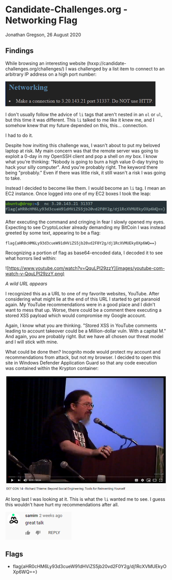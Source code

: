 # Candidate-Challenges.org - Networking Flag
Jonathan Gregson, 26 August 2020

## Findings
While browsing an interesting website (hxxp://candidate-challenges.org/challenges/) I was challenged by a list item to connect to an arbitrary IP address on a high port number:

![Make a connection to 3.20.143.21 port 31337. Do NOT use HTTP.](images/Make-a-connection-to-3-20-143-21-port-31337-Do-NOT-use-HTTP.png)

I don't usually follow the advice of `li` tags that aren't nested in an `ol` or `ul`, but this time it was different. This `li` talked to me like it knew me, and I somehow knew that my future depended on this, this... connection.

I had to do it.

Despite how inviting this challenge was, I wasn't about to put my beloved laptop at risk. My main concern was that the remote server was going to exploit a 0-day in my OpenSSH client and pop a shell on *my* box. I know what you're thinking: "Nobody is going to burn a high value 0-day trying to hack your silly computer". And you're probably right. The keyword there being "probably." Even if there was little risk, it still wasn't a risk I was going to take.

Instead I decided to become like them. I would become an `li` tag. I mean an EC2 instance. Once logged into one of my EC2 boxes I took the leap:

![flag{aHR0cHM6Ly93d3cueW91dHViZS5jb20vd2F0Y2g/dj1RcXVMUEkyOXp6WQ==}](images/flag-aHR0cHM6Ly93d3cueW91dHViZS5jb20vd2F0Y2gdj1RcXVMUEkyOXp6WQ.png)

After executing the command and cringing in fear I slowly opened my eyes. Expecting to see CryptoLocker already demanding my BitCoin I was instead greeted by some text, appearing to be a flag:

`flag{aHR0cHM6Ly93d3cueW91dHViZS5jb20vd2F0Y2g/dj1RcXVMUEkyOXp6WQ==}`

Recognizing a portion of flag as base64-encoded data, I decoded it to see what horrors lied within:

![https://www.youtube.com/watch?v=QquLPI29zzY](images/youtube-com-watch-v-QquLPI29zzY.png)

*A wild URL appears*

I recognized this as a URL to one of my favorite websites, YouTube. After considering what might lie at the end of this URL I started to get paranoid again. My YouTube recommendations were in a good place and I didn't want to mess that up. Worse, there could be a comment there executing a stored XSS payload which would compromise my Google account.

Again, I know what you are thinking. "Stored XSS in YouTube comments leading to account takeover could be a Million-dollar vuln. With a capital M." And again, you are probably right. But we have all chosen our threat model and I will stick with mine.

What could be done then? Incognito mode would protect my account and recommendations from attack, but not my browser. I decided to open this site in Windows Defender Application Guard so that any code execution was contained within the Krypton container:

!["DEF CON 14 - Richard Thieme: Beyond Social Engineering: Tools for Reinventing Yourself"](images/richard-thieme-beyond-social-engineering-tools-for-reinventing-yourself.png)

At long last I was looking at it. This is what the `li` wanted me to see. I guess this wouldn't have hurt my recommendations after all.

![samin: "great talk"](images/samim-great-talk.png)

## Flags
- flag{aHR0cHM6Ly93d3cueW91dHViZS5jb20vd2F0Y2g/dj1RcXVMUEkyOXp6WQ==}
